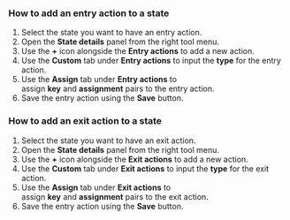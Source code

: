 ### How to add an entry action to a state

1. Select the state you want to have an entry action.
2. Open the **State details** panel from the right tool menu.
3. Use the **+** icon alongside the **Entry actions** to add a new action.
4. Use the **Custom** tab under **Entry actions** to input the **type** for the entry action.
5. Use the **Assign** tab under **Entry actions** to assign **key** and **assignment** pairs to the entry action.
6. Save the entry action using the **Save** button.

### How to add an exit action to a state

1. Select the state you want to have an exit action.
2. Open the **State details** panel from the right tool menu.
3. Use the **+** icon alongside the **Exit actions** to add a new action.
4. Use the **Custom** tab under **Exit actions** to input the **type** for the exit action.
5. Use the **Assign** tab under **Exit actions** to assign **key** and **assignment** pairs to the exit action.
6. Save the entry action using the **Save** button.